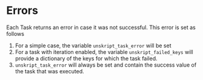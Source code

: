 # Errors

Each Task returns an error in case it was not successful. This error is set as follows

1. For a simple case, the variable `unskript_task_error` will be set
2. For a task with iteration enabled, the variable `unskript_failed_keys` will provide a dictionary of the keys for which the task failed.&#x20;
3. `unskript_task_error` will always be set and contain the success value of the task that was executed.



